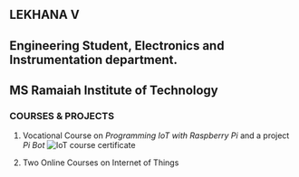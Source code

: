 ## **LEKHANA V**
## Engineering Student, Electronics and Instrumentation department.
## MS Ramaiah Institute of Technology
### **COURSES & PROJECTS**
1. Vocational Course on _Programming IoT with Raspberry Pi_ and a project _Pi Bot_ 
![IoT course certificate](https://user-images.githubusercontent.com/76806858/103402705-93ec6f00-4b73-11eb-99c6-29b3bab24645.jpg)

2. Two Online Courses on Internet of Things 




